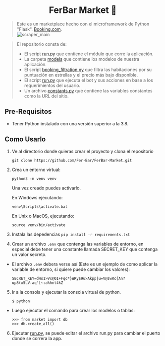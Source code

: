 <h1 align="center">FerBar Market 🛒</h1>

> Este es un marketplace hecho con el microframework de Python "Flask". [Booking.com](https://booking.com/). <br>
![scraper_main](https://user-images.githubusercontent.com/90936639/154614011-c5a6be0a-7e74-4fce-b743-9d6cea865504.png)

>  El repositorio consta de:
> - El script [run.py](run.py) que contiene el módulo que corre la aplicación.
> - La carpeta [models](/models) que contiene los modelos de nuestra aplicación.
> - El script [booking_filtration.py](booking_filtration.py) que filtra las habitaciones por su puntuación en estrellas y el precio más bajo disponible.
> - El script [run.py](run.py) que ejecuta el bot y sus acciones en base a los requerimientos del usuario.
> - Un archivo [constants.py](constants.py) que contiene las variables constantes como la URL del sitio.

## Pre-Requisitos
- Tener Python instalado con una versión superior a la 3.8.


## Como Usarlo
1. Ve al directorio donde quieras crear el proyecto y clona el repositorio

    ```
    git clone https://github.com/Fer-Bar/FerBar-Market.git
    ```
2. Crea un entorno virtual:
    ```
    python3 -m venv venv
    ```
    Una vez creado puedes activarlo.
    <br>
    
    En Windows ejecutando:
    ```
    venv\Scripts\activate.bat
    ```
    En Unix o MacOS, ejecutando:
    ```
    source venv/bin/activate
    ```   
3. Instala las depedencias `pip install -r requirements.txt`
4. Crear un archivo `.env` que contenga las variables de entorno, en especial debe tener una constante llamada SECRET_KEY que contenga un valor secreto.<br>
 - El archivo `.env` debera verse así (Este es un ejemplo de como aplicar la variable de entorno, si quiere puede cambiar los valores):

    ```
    SECRET_KEY=d4s1>Vx@OI+Fqc*}WRy$9u>Akpp|u=V@zwRc{An?up8(x5LV.aq'[~:a%hnt4kZ
    ``` 

5. Ir a la consola y ejecutar la consola virtual de python. 

    ```
    $ python
    ```     
  - Luego ejecutar el comando para crear los modelos o tablas:

    ```
    >>> from market import db
    >>> db.create_all()
    ``` 

6. Ejecutar [run.py](run.py), se puede editar el archivo run.py para cambiar el puerto donde se correra la app.